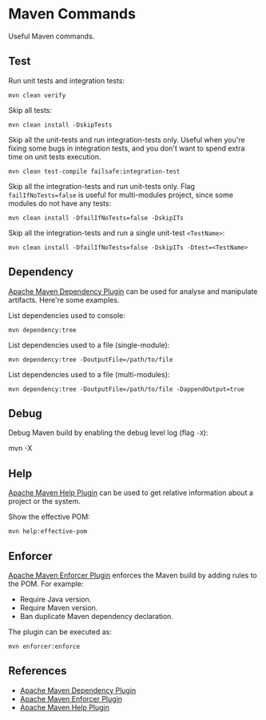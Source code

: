 # Maven Commands

Useful Maven commands.

## Test

Run unit tests and integration tests:

    mvn clean verify

Skip all tests:

    mvn clean install -DskipTests

Skip all the unit-tests and run integration-tests only. Useful when you're
fixing some bugs in integration tests, and you don't want to spend extra time on
unit tests execution.

    mvn clean test-compile failsafe:integration-test

Skip all the integration-tests and run unit-tests only. Flag
`failIfNoTests=false` is useful for multi-modules project, since some modules do
not have any tests:

    mvn clean install -DfailIfNoTests=false -DskipITs

Skip all the integration-tests and run a single unit-test `<TestName>`:

    mvn clean install -DfailIfNoTests=false -DskipITs -Dtest=<TestName>

## Dependency

[Apache Maven Dependency Plugin][maven-dependency-plugin] can be used for
analyse and manipulate artifacts. Here're some examples.

List dependencies used to console:

    mvn dependency:tree

List dependencies used to a file (single-module):

    mvn dependency:tree -DoutputFile=/path/to/file

List dependencies used to a file (multi-modules):

    mvn dependency:tree -DoutputFile=/path/to/file -DappendOutput=true

## Debug

Debug Maven build by enabling the debug level log (flag `-X`):

   mvn -X <goal>

## Help

[Apache Maven Help Plugin][maven-help-plugin] can be used to get relative
information about a project or the system.

Show the effective POM:

    mvn help:effective-pom

## Enforcer

[Apache Maven Enforcer Plugin][maven-enforcer-plugin] enforces the Maven build
by adding rules to the POM. For example:

- Require Java version.
- Require Maven version.
- Ban duplicate Maven dependency declaration.

The plugin can be executed as:

    mvn enforcer:enforce

## References

- [Apache Maven Dependency Plugin][maven-dependency-plugin]
- [Apache Maven Enforcer Plugin][maven-enforcer-plugin]
- [Apache Maven Help Plugin][maven-help-plugin]

[maven-dependency-plugin]: https://maven.apache.org/plugins/maven-dependency-plugin/
[maven-enforcer-plugin]: https://maven.apache.org/enforcer/maven-enforcer-plugin/
[maven-help-plugin]: https://maven.apache.org/plugins/maven-help-plugin/
